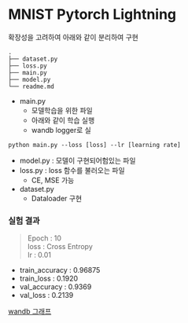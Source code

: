 # MNIST Pytorch Lightning
확장성을 고려하여 아래와 같이 분리하여 구현
```
.
├── dataset.py
├── loss.py
├── main.py
├── model.py
└── readme.md
```
* main.py 
  * 모델학습을 위한 파일
  * 아래와 같이 학습 실행
  * wandb logger로 실
```angular2html
python main.py --loss [loss] --lr [learning rate]
```

* model.py : 모델이 구현되어험있는 파일
* loss.py : loss 함수를 불러오는 파일
  * CE, MSE 가능
* dataset.py
  * Dataloader 구현

### 실험 결과
> Epoch : 10  
> loss : Cross Entropy  
> lr : 0.01  

* train_accuracy : 0.96875  
* train_loss : 0.1920  
* val_accuracy : 0.9369  
* val_loss : 0.2139  

[wandb 그래프](https://wandb.ai/kbum0617/mnist_test/runs/45trndpr/overview?workspace=user-kbum0617)